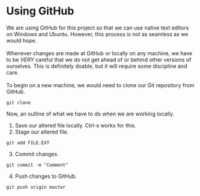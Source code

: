# Using GitHub
We are using GitHub for this project so that we can use native text editors on
Windows and Ubuntu. However, this process is not as seamless as we would hope.
<br><br>
Whenever changes are made at GitHub or locally on any machine, we have to be
*VERY* careful that we do not get ahead of or behind other versions of
ourselves. This is definitely doable, but it will require some discipline and
care.
<br><br>
To begin on a new machine, we would need to clone our Git repository from
GitHub.
<pre><code>git clone </code></pre>

Now, an outline of what we have to do when we are working locally.
1. Save our altered file locally. Ctrl-s works for this.
2. Stage our altered file.
<pre><code>git add FILE.EXT</pre></code>
3. Commit changes.
<pre><code>git commit -m "Comment" </pre></code>
4. Push changes to GitHub.
<pre><code>git push origin master</pre></code>
